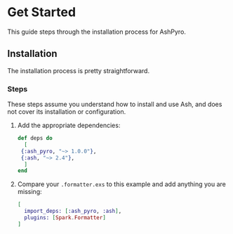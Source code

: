 # Get Started

This guide steps through the installation process for AshPyro.

## Installation

The installation process is pretty straightforward.

### Steps

These steps assume you understand how to install and use Ash, and does not cover its installation or configuration.

1. Add the appropriate dependencies:

   ```elixir
   def deps do
     [
    {:ash_pyro, "~> 1.0.0"},
    {:ash, "~> 2.4"},
     ]
   end
   ```

2. Compare your `.formatter.exs` to this example and add anything you are missing:

   ```elixir
   [
     import_deps: [:ash_pyro, :ash],
     plugins: [Spark.Formatter]
   ]
   ```
